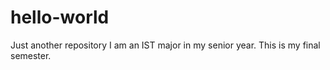 # hello-world
Just another repository
I am an IST major in my senior year. This is my final semester.
